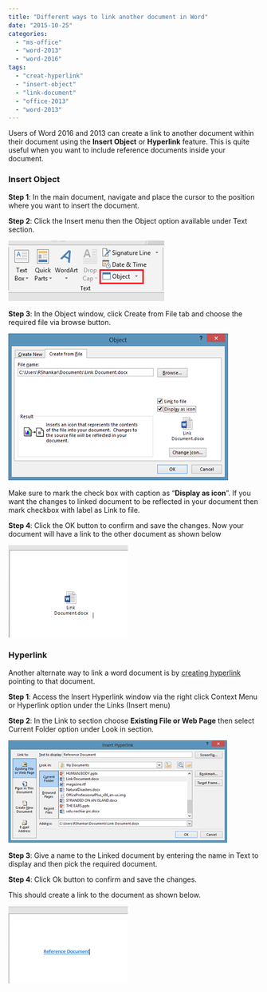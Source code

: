 ```yaml
---
title: "Different ways to link another document in Word"
date: "2015-10-25"
categories: 
  - "ms-office"
  - "word-2013"
  - "word-2016"
tags: 
  - "creat-hyperlink"
  - "insert-object"
  - "link-document"
  - "office-2013"
  - "word-2013"
---
```


Users of Word 2016 and 2013 can create a link to another document within their document using the **Insert Object** or **Hyperlink** feature. This is quite useful when you want to include reference documents inside your document.  

### Insert Object

**Step 1**: In the main document, navigate and place the cursor to the position where you want to insert the document.

**Step 2**: Click the Insert menu then the Object option available under Text section.

[![Insert Object Word 2013](/assets/images/image_thumb42.png "Insert Object Word 2013")](http://blogmines.com/blog/wp-content/uploads/2013/05/image41.png)

**Step 3**: In the Object window, click Create from File tab and choose the required file via browse button.

[![image](/assets/images/image_thumb43.png "image")](http://blogmines.com/blog/wp-content/uploads/2013/05/image42.png)

Make sure to mark the check box with caption as “**Display as icon**”. If you want the changes to linked document to be reflected in your document then mark checkbox with label as Link to file.

**Step 4**: Click the OK button to confirm and save the changes. Now your document will have a link to the other document as shown below

[![image](/assets/images/1_image_thumb44.png "image")](http://blogmines.com/blog/wp-content/uploads/2013/05/image43.png)

### Hyperlink

Another alternate way to link a word document is by [creating hyperlink](http://blogmines.com/blog/2013/05/13/how-to-insert-hyperlink-in-word-2013/) pointing to that document.

**Step 1**: Access the Insert Hyperlink window via the right click Context Menu or Hyperlink option under the Links (Insert menu)

**Step 2**: In the Link to section choose **Existing File or Web Page** then select Current Folder option under Look in section.

[![image](/assets/images/image_thumb45.png "image")](http://blogmines.com/blog/wp-content/uploads/2013/05/image44.png)

**Step 3**: Give a name to the Linked document by entering the name in Text to display and then pick the required document.

**Step 4**: Click Ok button to confirm and save the changes.

This should create a link to the document as shown below.

[![image](/assets/images/image_thumb46.png "image")](http://blogmines.com/blog/wp-content/uploads/2013/05/image45.png)
